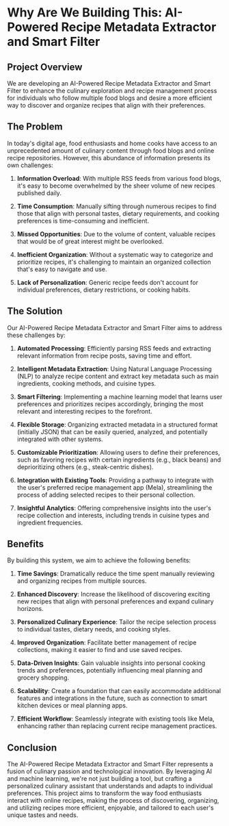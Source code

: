 # Why Are We Building This: AI-Powered Recipe Metadata Extractor and Smart Filter

## Project Overview

We are developing an AI-Powered Recipe Metadata Extractor and Smart Filter to enhance the culinary exploration and recipe management process for individuals who follow multiple food blogs and desire a more efficient way to discover and organize recipes that align with their preferences.

## The Problem

In today's digital age, food enthusiasts and home cooks have access to an unprecedented amount of culinary content through food blogs and online recipe repositories. However, this abundance of information presents its own challenges:

1. **Information Overload**: With multiple RSS feeds from various food blogs, it's easy to become overwhelmed by the sheer volume of new recipes published daily.

2. **Time Consumption**: Manually sifting through numerous recipes to find those that align with personal tastes, dietary requirements, and cooking preferences is time-consuming and inefficient.

3. **Missed Opportunities**: Due to the volume of content, valuable recipes that would be of great interest might be overlooked.

4. **Inefficient Organization**: Without a systematic way to categorize and prioritize recipes, it's challenging to maintain an organized collection that's easy to navigate and use.

5. **Lack of Personalization**: Generic recipe feeds don't account for individual preferences, dietary restrictions, or cooking habits.

## The Solution

Our AI-Powered Recipe Metadata Extractor and Smart Filter aims to address these challenges by:

1. **Automated Processing**: Efficiently parsing RSS feeds and extracting relevant information from recipe posts, saving time and effort.

2. **Intelligent Metadata Extraction**: Using Natural Language Processing (NLP) to analyze recipe content and extract key metadata such as main ingredients, cooking methods, and cuisine types.

3. **Smart Filtering**: Implementing a machine learning model that learns user preferences and prioritizes recipes accordingly, bringing the most relevant and interesting recipes to the forefront.

4. **Flexible Storage**: Organizing extracted metadata in a structured format (initially JSON) that can be easily queried, analyzed, and potentially integrated with other systems.

5. **Customizable Prioritization**: Allowing users to define their preferences, such as favoring recipes with certain ingredients (e.g., black beans) and deprioritizing others (e.g., steak-centric dishes).

6. **Integration with Existing Tools**: Providing a pathway to integrate with the user's preferred recipe management app (Mela), streamlining the process of adding selected recipes to their personal collection.

7. **Insightful Analytics**: Offering comprehensive insights into the user's recipe collection and interests, including trends in cuisine types and ingredient frequencies.

## Benefits

By building this system, we aim to achieve the following benefits:

1. **Time Savings**: Dramatically reduce the time spent manually reviewing and organizing recipes from multiple sources.

2. **Enhanced Discovery**: Increase the likelihood of discovering exciting new recipes that align with personal preferences and expand culinary horizons.

3. **Personalized Culinary Experience**: Tailor the recipe selection process to individual tastes, dietary needs, and cooking styles.

4. **Improved Organization**: Facilitate better management of recipe collections, making it easier to find and use saved recipes.

5. **Data-Driven Insights**: Gain valuable insights into personal cooking trends and preferences, potentially influencing meal planning and grocery shopping.

6. **Scalability**: Create a foundation that can easily accommodate additional features and integrations in the future, such as connection to smart kitchen devices or meal planning apps.

7. **Efficient Workflow**: Seamlessly integrate with existing tools like Mela, enhancing rather than replacing current recipe management practices.

## Conclusion

The AI-Powered Recipe Metadata Extractor and Smart Filter represents a fusion of culinary passion and technological innovation. By leveraging AI and machine learning, we're not just building a tool, but crafting a personalized culinary assistant that understands and adapts to individual preferences. This project aims to transform the way food enthusiasts interact with online recipes, making the process of discovering, organizing, and utilizing recipes more efficient, enjoyable, and tailored to each user's unique tastes and needs.
